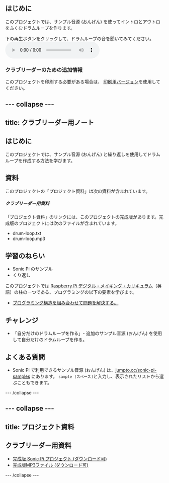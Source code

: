 ## はじめに

このプロジェクトでは、サンプル音源 (おんげん) を使ってイントロとアウトロをふくむドラムループを作ります。

<div id="audio-preview" class="pdf-hidden">
下の再生ボタンをクリックして、ドラムループの音を聞いてみてください。 
<audio controls preload> 
  <source src="resources/drum-loop.mp3" type="audio/mpeg"> お使いのブラウザは<code>audio</code>要素をサポートしていません。 
</audio>
</div>

### クラブリーダーのための追加情報

このプロジェクトを印刷する必要がある場合は、 [印刷用バージョン](https://projects.raspberrypi.org/ja-JP/projects/drum-loop/print)を使用してください。

--- collapse ---
---
title: クラブリーダー用ノート
---

## はじめに

このプロジェクトでは、サンプル音源 (おんげん) と繰り返しを使用してドラムループを作成する方法を学びます。

## 資料

このプロジェクトの「プロジェクト資料」は次の資料が含まれています。

##### クラブリーダー用資料

「プロジェクト資料」のリンクには、このプロジェクトの完成版があります。完成版のプロジェクトには次のファイルが含まれています。

* drum-loop.txt
* drum-loop.mp3

## 学習のねらい

* Sonic Pi のサンプル
* くり返し

このプロジェクトでは [Raspberry Pi デジタル・メイキング・カリキュラム](http://rpf.io/curriculum)（英語）の柱の一つである、プログラミングの以下の要素を学びます。

* [プログラミング構造を組み合わせて問題を解決する。](https://www.raspberrypi.org/curriculum/programming/builder)

## チャレンジ

* 「自分だけのドラムループを作る」- 追加のサンプル音源 (おんげん) を使用して自分だけのドラムループを作る。

## よくある質問

* Sonic Pi で利用できるサンプル音源 (おんげん) は、[jumpto.cc/sonic-pi-samples](http://jumpto.cc/sonic-pi-samples) にあります。 `sample [スペース]`と入力し、表示されたリストから選ぶこともできます。

--- /collapse ---

--- collapse ---
---
title: プロジェクト資料
---

## クラブリーダー用資料

* [完成版 Sonic Pi プロジェクト (ダウンロード可)](resources/drum-loop.txt)
* [完成版MP3ファイル (ダウンロード可)](resources/drum-loop.mp3)

--- /collapse ---